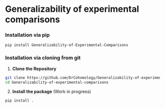 # Generalizability of experimental comparisons

### Installation via pip
```bash
pip install Generalizability-of-Experimental-Comparisons
```
### Installation via cloning from git
1. **Clone the Repository**
```bash
git clone https://github.com/DrCohomology/Generalizability-of-experimental-comparisons.git
cd Generalizability-of-experimental-comparisons
```
2. **Install the package** (Work in progress)
```bash
pip install .
```
